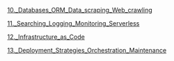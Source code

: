 
[10._Databases_ORM_Data_scraping_Web_crawling](https://github.com/AlekOmOm/notes_DevOps/blob/daf793c3c0a6038c1b4b5c4081243d3bee4e6628/10._Databases_ORM_Data_scraping_Web_crawling/README.md)

[11._Searching_Logging_Monitoring_Serverless](https://github.com/AlekOmOm/notes_DevOps/blob/daf793c3c0a6038c1b4b5c4081243d3bee4e6628/11._Searching_Logging_Monitoring_Serverless/README.md)

[12._Infrastructure_as_Code](https://github.com/AlekOmOm/notes_DevOps/blob/5aae61c214af240eb087fa5743efbf1568f0359e/12._Infrastructure_as_Code/README.md)

[13._Deployment_Strategies_Orchestration_Maintenance](https://github.com/AlekOmOm/notes_DevOps/blob/daf793c3c0a6038c1b4b5c4081243d3bee4e6628/13._Deployment_Strategies_Orchestration_Maintenance/README.md)
